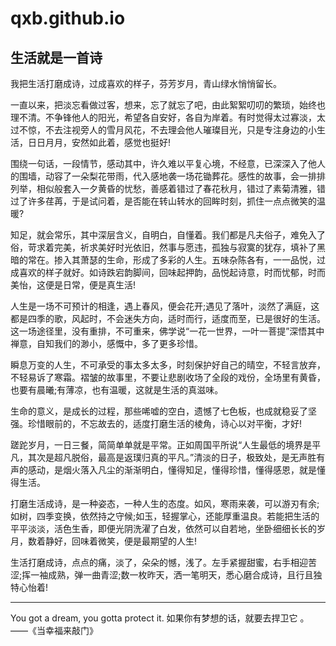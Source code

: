 # qxb.github.io
<h2>生活就是一首诗</h2>

我把生活打磨成诗，过成喜欢的样子，芬芳岁月，青山绿水悄悄留长。

一直以来，把淡忘看做过客，想来，忘了就忘了吧，由此絮絮叨叨的繁琐，始终也理不清。不争锋他人的阳光，希望各自安好，各自为岸着。有时觉得太过寡淡，太过不惊，不去注视旁人的雪月风花，不去理会他人璀璨目光，只是专注身边的小生活，日日月月，安然如此着，感觉也挺好!

围绕一句话，一段情节，感动其中，许久难以平复心境，不经意，已深深入了他人的围墙，动容了一朵梨花带雨，代入感地袭一场花锄葬花。感性的故事，会一排排列举，相似般套入一夕黄昏的忧愁，善感着错过了春花秋月，错过了素菊清雅，错过了许多荏苒，于是试问着，是否能在转山转水的回眸时刻，抓住一点点微笑的温暖?

知足，就会常乐，其中深层含义，自明白，自懂着。我们都是凡夫俗子，难免入了俗，苛求着完美，祈求美好时光依旧，然事与愿违，孤独与寂寞的犹存，填补了黑暗的常在。掺入其萧瑟的生命，形成了多彩的人生。五味杂陈各有，一一品悦，过成喜欢的样子就好。如诗跌宕韵脚间，回味起押韵，品悦起诗意，时而忧郁，时而美怡，这便是日常，便是真生活!

人生是一场不可预计的相逢，遇上春风，便会花开;遇见了落叶，淡然了满庭，这都是四季的歌，风起时，不会迷失方向，适时而行，适度而至，已是很好的生活。这一场途径里，没有重排，不可重来，佛学说“一花一世界，一叶一菩提”深悟其中禅意，自知我们的渺小，感慨中，多了更多珍惜。

瞬息万变的人生，不可承受的事太多太多，时刻保护好自己的晴空，不轻言放弃，不轻易诉了寒霜。褶皱的故事里，不要让悲剧收场了全段的戏份，全场里有黄昏，也要有晨曦;有薄凉，也有温暖，这就是生活的真滋味。

生命的意义，是成长的过程，那些唏嘘的空白，遗憾了七色板，也成就稳妥了坚强。珍惜眼前的，不忘故去的，适度打磨生活的棱角，诗心以对平衡，才好!

蹉跎岁月，一日三餐，简简单单就是平常。正如周国平所说“人生最低的境界是平凡，其次是超凡脱俗，最高是返璞归真的平凡。”清淡的日子，极致处，是无声胜有声的感动，是烟火落入凡尘的渐渐明白，懂得知足，懂得珍惜，懂得感恩，就是懂得生活。

打磨生活成诗，是一种姿态，一种人生的态度。如风，寒雨来袭，可以游刃有余;如树，四季变换，依然持之守候;如玉，轻握掌心，还能厚重温良。若能把生活的平平淡淡，活色生香，即便光阴洗濯了白发，依然可以自若地，坐卧细细长长的岁月，数着静好，回味着微笑，便是最期望的人生!

生活打磨成诗，点点的痛，淡了，朵朵的憾，浅了。左手紧握甜蜜，右手相迎苦涩;挥一袖成熟，弹一曲青涩;数一枚昨天，洒一笔明天，悉心磨合成诗，且行且独特心怡着!

-------------------------------------------------------------------------------------------------------------------------------------------
You got a dream, you gotta protect it. 
如果你有梦想的话，就要去捍卫它 。 ——《当幸福来敲门》

